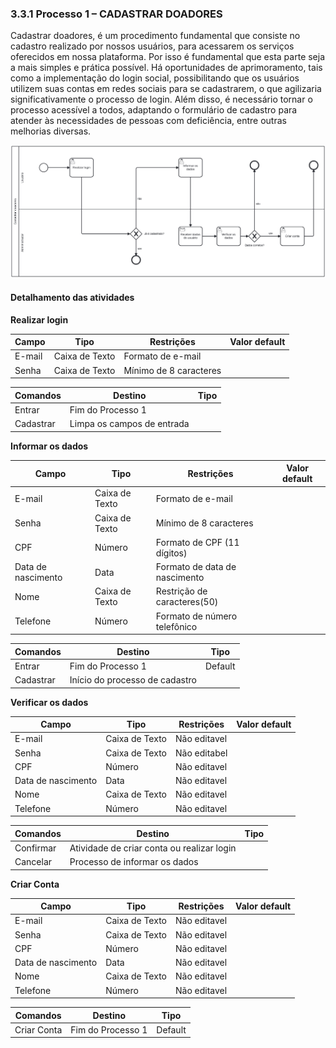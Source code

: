 ### 3.3.1 Processo 1 – CADASTRAR DOADORES

Cadastrar doadores, é um procedimento fundamental que consiste no cadastro realizado por nossos usuários, para acessarem os serviços oferecidos em nossa plataforma. Por isso é fundamental que esta parte seja a mais simples e prática possível. Há oportunidades de aprimoramento, tais como a implementação do login social, possibilitando que os usuários utilizem suas contas em redes sociais para se cadastrarem, o que agilizaria significativamente o processo de login. Além disso, é necessário tornar o processo acessível a todos, adaptando o formulário de cadastro para atender às necessidades de pessoas com deficiência, entre outras melhorias diversas.

![Exemplo de um Modelo BPMN do PROCESSO 1](images/cadastrar_doadoresV2.png)

#### Detalhamento das atividades

**Realizar login**

| **Campo**       | **Tipo**         | **Restrições** | **Valor default** |
| ---             | ---              | ---            | ---               |
| E-mail           | Caixa de Texto   | Formato de e-mail |                |
| Senha           | Caixa de Texto   | Mínimo de 8 caracteres |           |


| **Comandos**         |  **Destino**                   | **Tipo** |
| ---                  | ---                            | ---               |
| Entrar               | Fim do Processo 1              |        |
| Cadastrar            | Limpa os campos de entrada |                   |

**Informar os dados**

| **Campo**       | **Tipo**         | **Restrições** | **Valor default** |
| ---             | ---              | ---            | ---               |
| E-mail           | Caixa de Texto   | Formato de e-mail |                |
| Senha           | Caixa de Texto   | Mínimo de 8 caracteres |           |
| CPF           |Número  | Formato de CPF (11 dígitos) |                |
| Data de nascimento           | Data   | Formato de data de nascimento |                |
| Nome        | Caixa de Texto   | Restrição de caracteres(50) |                |
| Telefone           | Número | Formato de número telefônico |                |

| **Comandos**         |  **Destino**                   | **Tipo** |
| ---                  | ---                            | ---               |
| Entrar               | Fim do Processo 1              | Default           |
| Cadastrar            | Início do processo de cadastro |                   |

**Verificar os dados**

| **Campo**       | **Tipo**         | **Restrições** | **Valor default** |
| ---             | ---              | ---            | ---               |
| E-mail           | Caixa de Texto   | Não editavel |                |
| Senha           | Caixa de Texto   | Não editabel |           |
| CPF           |Número  | Não editavel |                |
| Data de nascimento           | Data   | Não editavel |                |
| Nome        | Caixa de Texto   | Não editavel |                |
| Telefone           | Número | Não editavel |                |

| **Comandos**         |  **Destino**                   | **Tipo** |
| ---                  | ---                            | ---               |
| Confirmar               | Atividade de criar conta ou realizar login              |         |
| Cancelar           | Processo de informar os dados |                   |

**Criar Conta**

| **Campo**       | **Tipo**         | **Restrições** | **Valor default** |
| ---             | ---              | ---            | ---               |
| E-mail           | Caixa de Texto   | Não editavel |                |
| Senha           | Caixa de Texto   | Não editavel |           |
| CPF           |Número  | Não editavel |                |
| Data de nascimento           | Data   | Não editavel |                |
| Nome        | Caixa de Texto   | Não editavel |                |
| Telefone           | Número | Não editavel |                |

| **Comandos**         |  **Destino**                   | **Tipo** |
| ---                  | ---                            | ---               |
|Criar Conta           | Fim do Processo 1              | Default           |
